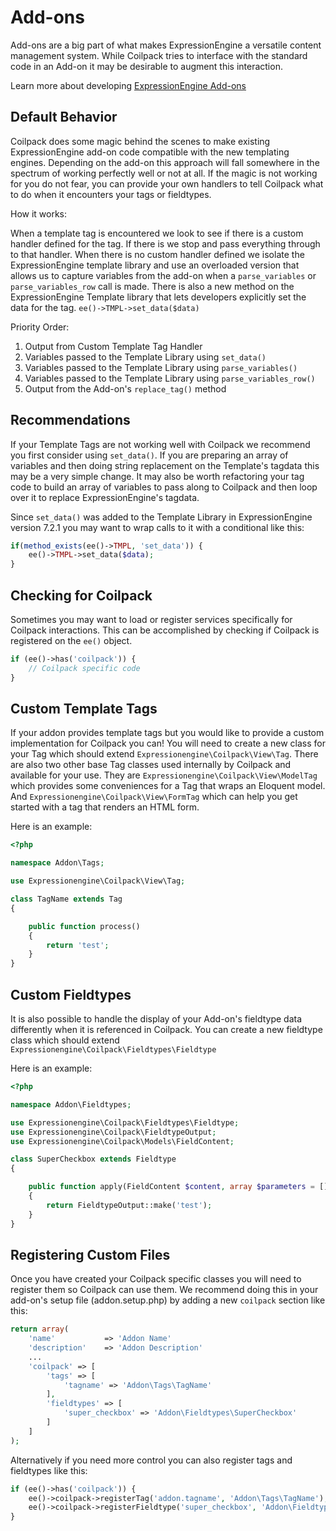 # Add-ons

Add-ons are a big part of what makes ExpressionEngine a versatile content management system.  While Coilpack tries to interface with the standard code in an Add-on it may be desirable to augment this interaction.

Learn more about developing [ExpressionEngine Add-ons](https://docs.expressionengine.com/latest/add-ons/overview.html)

## Default Behavior

Coilpack does some magic behind the scenes to make existing ExpressionEngine add-on code compatible with the new templating engines.  Depending on the add-on this approach will fall somewhere in the spectrum of working perfectly well or not at all.  If the magic is not working for you do not fear, you can provide your own handlers to tell Coilpack what to do when it encounters your tags or fieldtypes.

How it works:

When a template tag is encountered we look to see if there is a custom handler defined for the tag.  If there is we stop and pass everything through to that handler.  When there is no custom handler defined we isolate the ExpressionEngine template library and use an overloaded version that allows us to capture variables from the add-on when a `parse_variables` or `parse_variables_row` call is made.  There is also a new method on the ExpressionEngine Template library that lets developers explicitly set the data for the tag.  `ee()->TMPL->set_data($data)`

Priority Order:

1. Output from Custom Template Tag Handler
2. Variables passed to the Template Library using `set_data()`
3. Variables passed to the Template Library using `parse_variables()`
4. Variables passed to the Template Library using `parse_variables_row()`
5. Output from the Add-on's `replace_tag()` method

## Recommendations

If your Template Tags are not working well with Coilpack we recommend you first consider using `set_data()`.  If you are preparing an array of variables and then doing string replacement on the Template's tagdata this may be a very simple change.  It may also be worth refactoring your tag code to build an array of variables to pass along to Coilpack and then loop over it to replace ExpressionEngine's tagdata.

Since `set_data()` was added to the Template Library in ExpressionEngine version 7.2.1 you may want to wrap calls to it with a conditional like this:

```php
if(method_exists(ee()->TMPL, 'set_data')) {
    ee()->TMPL->set_data($data);
}
```

## Checking for Coilpack

Sometimes you may want to load or register services specifically for Coilpack interactions. This can be accomplished by
checking if Coilpack is registered on the `ee()` object.


```php
if (ee()->has('coilpack')) {
    // Coilpack specific code
}
```


## Custom Template Tags

If your addon provides template tags but you would like to provide a custom implementation for Coilpack you can!  You will need to create a new class for your Tag which should extend `Expressionengine\Coilpack\View\Tag`.  There are also two other base Tag classes used internally by Coilpack and available for your use.  They are `Expressionengine\Coilpack\View\ModelTag` which provides some conveniences for a Tag that wraps an Eloquent model.  And `Expressionengine\Coilpack\View\FormTag` which can help you get started with a tag that renders an HTML form.

Here is an example:

```php
<?php

namespace Addon\Tags;

use Expressionengine\Coilpack\View\Tag;

class TagName extends Tag
{

    public function process()
    {
        return 'test';
    }
}
```


## Custom Fieldtypes

It is also possible to handle the display of your Add-on's fieldtype data differently when it is referenced in Coilpack.
You can create a new fieldtype class which should extend `Expressionengine\Coilpack\Fieldtypes\Fieldtype`

Here is an example:

```php
<?php

namespace Addon\Fieldtypes;

use Expressionengine\Coilpack\Fieldtypes\Fieldtype;
use Expressionengine\Coilpack\FieldtypeOutput;
use Expressionengine\Coilpack\Models\FieldContent;

class SuperCheckbox extends Fieldtype
{

    public function apply(FieldContent $content, array $parameters = [])
    {
        return FieldtypeOutput::make('test');
    }
}
```

## Registering Custom Files

Once you have created your Coilpack specific classes you will need to register them so Coilpack can use them.
We recommend doing this in your add-on's setup file (addon.setup.php) by adding a new `coilpack` section like this:

```php
return array(
    'name'           => 'Addon Name'
    'description'    => 'Addon Description'
    ...
    'coilpack' => [
        'tags' => [
            'tagname' => 'Addon\Tags\TagName'
        ],
        'fieldtypes' => [
            'super_checkbox' => 'Addon\Fieldtypes\SuperCheckbox'
        ]
    ]
);
```

Alternatively if you need more control you can also register tags and fieldtypes like this:

```php
if (ee()->has('coilpack')) {
    ee()->coilpack->registerTag('addon.tagname', 'Addon\Tags\TagName');
    ee()->coilpack->registerFieldtype('super_checkbox', 'Addon\Fieldtypes\SuperCheckbox');
}
```